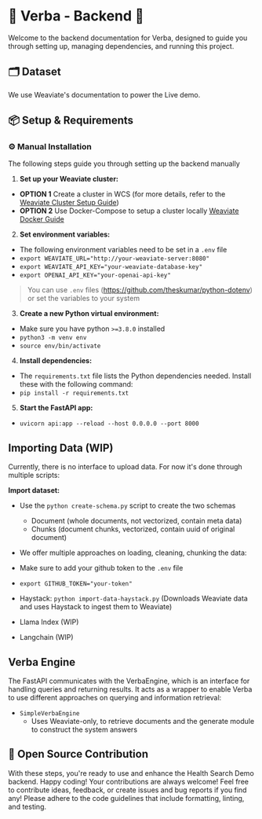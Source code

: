 # 🔧 Verba - Backend 🔧

Welcome to the backend documentation for  Verba, designed to guide you through setting up, managing dependencies, and running this project.

## 🗂️ Dataset

We use Weaviate's documentation to power the Live demo.

## 📦 Setup & Requirements

### ⚙️ Manual Installation

The following steps guide you through setting up the backend manually

1. **Set up your Weaviate cluster:**
- **OPTION 1** Create a cluster in WCS (for more details, refer to the [Weaviate Cluster Setup Guide](https://weaviate.io/developers/wcs/guides/create-instance))
- **OPTION 2** Use Docker-Compose to setup a cluster locally [Weaviate Docker Guide](https://weaviate.io/developers/weaviate/installation/docker-compose)

2. **Set environment variables:**
- The following environment variables need to be set in a `.env` file
- ```export WEAVIATE_URL="http://your-weaviate-server:8080"```
- ```export WEAVIATE_API_KEY="your-weaviate-database-key"```
- ```export OPENAI_API_KEY="your-openai-api-key"```
> You can use `.env` files (https://github.com/theskumar/python-dotenv) or set the variables to your system

3. **Create a new Python virtual environment:**
- Make sure you have python `>=3.8.0` installed
- ```python3 -m venv env```
- ```source env/bin/activate```

4. **Install dependencies:**
- The `requirements.txt` file lists the Python dependencies needed. Install these with the following command:
- ```pip install -r requirements.txt```

5. **Start the FastAPI app:**
- ```uvicorn api:app --reload --host 0.0.0.0 --port 8000```


## Importing Data (WIP)

Currently, there is no interface to upload data. For now it's done through multiple scripts:

**Import dataset:**
- Use the `python create-schema.py` script to create the two schemas
    - Document (whole documents, not vectorized, contain meta data)
    - Chunks (document chunks, vectorized, contain uuid of original document)

- We offer multiple approaches on loading, cleaning, chunking the data:

- Make sure to add your github token to the `.env` file
- ```export GITHUB_TOKEN="your-token"```

- Haystack: `python import-data-haystack.py` (Downloads Weaviate data and uses Haystack to ingest them to Weaviate)
- Llama Index (WIP)
- Langchain (WIP)


## Verba Engine

The FastAPI communicates with the VerbaEngine, which is an interface for handling queries and returning results. It acts as a wrapper to enable Verba to use different approaches on querying and information retrieval:

- `SimpleVerbaEngine`
    - Uses Weaviate-only, to retrieve documents and the generate module to construct the system answers

## 💖 Open Source Contribution

With these steps, you're ready to use and enhance the Health Search Demo backend. Happy coding!
Your contributions are always welcome! Feel free to contribute ideas, feedback, or create issues and bug reports if you find any! Please adhere to the code guidelines that include formatting, linting, and testing.


